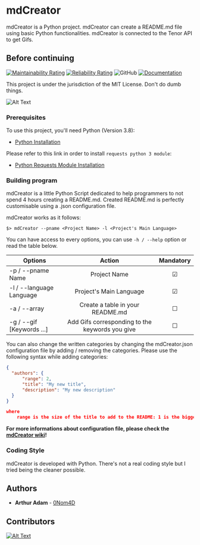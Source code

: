 # mdCreator

mdCreator is a Python project. mdCreator can create a README.md file using basic Python functionalities.
mdCreator is connected to the Tenor API to get Gifs.

## Before continuing

[![Maintainability Rating](https://sonarcloud.io/api/project_badges/measure?project=0Nom4D_mdCreator&metric=sqale_rating)](https://sonarcloud.io/summary/new_code?id=0Nom4D_mdCreator) [![Reliability Rating](https://sonarcloud.io/api/project_badges/measure?project=0Nom4D_mdCreator&metric=reliability_rating)](https://sonarcloud.io/summary/new_code?id=0Nom4D_mdCreator) ![GitHub](https://img.shields.io/github/license/0Nom4D/mdCreator?style=flat-square) [![Documentation](https://img.shields.io/badge/Documentation-PDoc3-blue?style=flat-square)](https://0nom4d.github.io/mdCreator/)

This project is under the jurisdiction of the MIT License. Don't do dumb things.

![Alt Text](https://media.tenor.com/images/4dc761d53f5bad9863d64de1e6cd8db4/tenor.gif)

### Prerequisites

To use this project, you'll need Python (Version 3.8):

* [Python Installation](https://www.python.org/downloads/)

Please refer to this link in order to install ```requests python 3 module```:

* [Python Requests Module Installation](https://stackoverflow.com/questions/17309288/importerror-no-module-named-requests)

### Building program

mdCreator is a little Python Script dedicated to help programmers to not spend 4 hours creating a README.md.
Created README.md is perfectly customisable using a .json configuration file.

mdCreator works as it follows:

```term
$> mdCreator --pname <Project Name> -l <Project's Main Language>
```

You can have access to every options, you can use ```-h / --help``` option or read the table below.

| Options                   | Action                                            |  Mandatory         |
| ------------------------- |:-------------------------------------------------:|:------------------:|
| -p / --pname Name         | Project Name                                      | &#9745;            |
| -l / --language Language  | Project's Main Language                           | &#9745;            |
| -a / --array              | Create a table in your README.md                  | &#9744;            |
| -g / --gif [Keywords ...] | Add Gifs corresponding to the keywords you give   | &#9744;            |

You can also change the written categories by changing the mdCreator.json configuration file by adding / removing the categories.
Please use the following syntax while adding categories:

```json
{
  "authors": {
      "range": 2,
      "title": "My new title",
      "description": "My new description"
  }
}

where
    range is the size of the title to add to the README: 1 is the biggest, 3 is the smallest
```

**For more informations about configuration file, please check the [mdCreator wiki](https://github.com/0Nom4D/mdCreator/wiki/Configuration-File)!**

### Coding Style

mdCreator is developed with Python. There's not a real coding style but I tried being the cleaner possible.

## Authors

* **Arthur Adam** - [0Nom4D](https://github.com/0Nom4D)

## Contributors

[![Alt Text](https://contrib.rocks/image?repo=0Nom4D/mdCreator)](https://github.com/0Nom4D/mdCreator/graphs/contributors)
